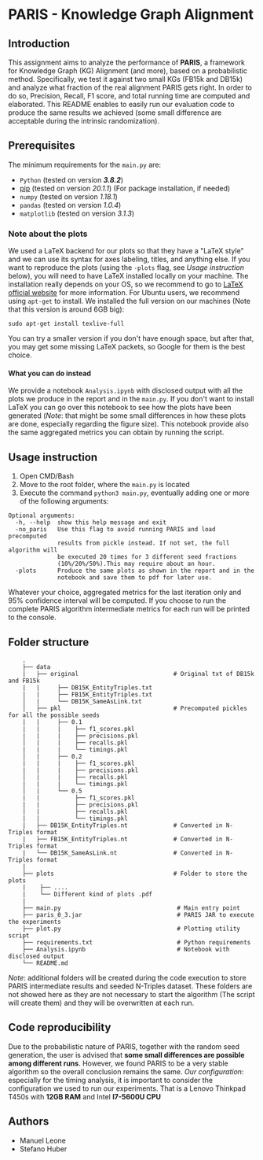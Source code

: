 # PARIS - Knowledge Graph Alignment

## Introduction
This assignment aims to analyze the performance of **PARIS**, a framework for Knowledge Graph (KG) Alignment (and more), based on a probabilistic method. Specifically, we test it against two small KGs (FB15k and DB15k) and analyze what fraction of the real alignment PARIS gets right. In order to do so, Precision, Recall, F1 score, and total running time are computed and elaborated. This README enables to easily run our evaluation code to produce the same results we achieved (some small difference are acceptable during the intrinsic randomization).

## Prerequisites
The minimum requirements for the `main.py` are:
- `Python` (tested on version **_3.8.2_**)
- [pip](https://pip.pypa.io/en/stable/) (tested on version *20.1.1*) (For package installation, if needed)
- `numpy` (tested on version *1.18.1*)
- `pandas` (tested on version *1.0.4*)
- `matplotlib` (tested on version *3.1.3*)

### Note about the plots
We used a LaTeX backend for our plots so that they have a "LaTeX style" and we can use its syntax for axes labeling, titles, and anything else. If you want to reproduce the plots (using the `-plots` flag, see *Usage instruction* below), you will need to have LaTeX installed locally on your machine. The installation really depends on your OS, so we recommend to go to [LaTeX official website](https://www.latex-project.org/get/) for more information. 
For Ubuntu users, we recommend using `apt-get` to install. We installed the full version on our machines (Note that this version is around 6GB big):

    sudo apt-get install texlive-full
You can try a smaller version if you don't have enough space, but after that, you may get some missing LaTeX packets, so Google for them is the best choice.
#### What you can do instead 
We provide a notebook `Analysis.ipynb` with disclosed output with all the plots we produce in the report and in the `main.py`. If you don't want to install LaTeX you can go over this notebook to see how the plots have been generated (*Note*: that might be some small differences in how these plots are done, especially regarding the figure size). This notebook provide also the same aggregated metrics you can obtain by running the script.

## Usage instruction
1. Open CMD/Bash
2. Move to the root folder, where the `main.py` is located
3. Execute the command ```python3 main.py```, eventually adding one or more of the following arguments:
```
Optional arguments:
  -h, --help  show this help message and exit
  -no_paris   Use this flag to avoid running PARIS and load precomputed
              results from pickle instead. If not set, the full algorithm will
              be executed 20 times for 3 different seed fractions
              (10%/20%/50%).This may require about an hour.
  -plots      Produce the same plots as shown in the report and in the
              notebook and save them to pdf for later use.
```
Whatever your choice, aggregated metrics for the last iteration only and 95% confidence interval will be computed. If you choose to run the complete PARIS algorithm intermediate metrics for each run will be printed to the console.

## Folder structure
```
    .
    ├── data 
    |   ├── original                           # Original txt of DB15k and FB15k
    |   |     ├── DB15K_EntityTriples.txt  
    |   |     ├── FB15K_EntityTriples.txt 
    │   |     └── DB15K_SameAsLink.txt
    │   ├── pkl                                # Precomputed pickles for all the possible seeds
    |   |     ├── 0.1 
    |   |     |    ├── f1_scores.pkl
    |   |     |    ├── precisions.pkl
    │   |     |    ├── recalls.pkl
    |   |     |    └── timings.pkl
    │   |     ├── 0.2 
    |   |     |    ├── f1_scores.pkl
    |   |     |    ├── precisions.pkl
    │   |     |    ├── recalls.pkl
    |   |     |    └── timings.pkl
    │   |     └── 0.5 
    |   |          ├── f1_scores.pkl
    |   |          ├── precisions.pkl
    │   |          ├── recalls.pkl
    |   |          └── timings.pkl
    |   ├── DB15K_EntityTriples.nt             # Converted in N-Triples format
    |   ├── FB15K_EntityTriples.nt             # Converted in N-Triples format
    |   └── DB15K_SameAsLink.nt                # Converted in N-Triples format
    |
    ├── plots                                  # Folder to store the plots
    |    ├── ....                                
    |    └── Different kind of plots .pdf                                
    |    
    ├── main.py                                 # Main entry point
    ├── paris_0_3.jar                           # PARIS JAR to execute the experiments
    ├── plot.py                                 # Plotting utility script
    ├── requirements.txt                        # Python requirements
    ├── Analysis.ipynb                          # Notebook with disclosed output 
    └── README.md

```
*Note*: additional folders will be created during the code execution to store PARIS intermediate results and seeded N-Triples dataset. These folders are not showed here as they are not necessary to start the algorithm (The script will create them) and they will be overwritten at each run.

## Code reproducibility
Due to the probabilistic nature of PARIS, together with the random seed generation, the user is advised that **some small differences are possible among different runs**. However, we found PARIS to be a very stable algorithm so the overall conclusion remains the same.
*Our configuration*: especially for the timing analysis, it is important to consider the configuration we used to run our experiments. That is a Lenovo Thinkpad T450s with **12GB RAM** and Intel **I7-5600U CPU**

## Authors
- Manuel Leone
- Stefano Huber

